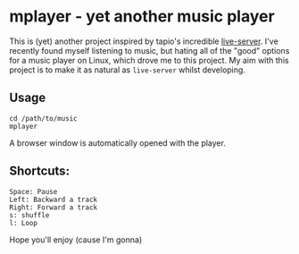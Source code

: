 # mplayer - yet another music player
This is (yet) another project inspired by tapio's incredible [live-server](https://github.com/tapio/live-server). I've recently found myself listening to music, but hating all of the "good" options for a music player on Linux, which drove me to this project. My aim with this project is to make it as natural as `live-server` whilst developing.

## Usage
	cd /path/to/music
	mplayer

A browser window is automatically opened with the player. 

## Shortcuts:
	Space: Pause
	Left: Backward a track
	Right: Forward a track
	s: shuffle
	l: Loop

Hope you'll enjoy (cause I'm gonna)
